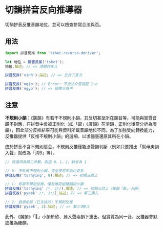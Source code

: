# 切韻拼音反向推導器

切韻拼音反推音韻地位，並可以檢查拼寫合法與否。

## 用法

```javascript
import 拼音反推 from 'tshet-reverse-deriver';

let 地位 = 拼音反推('tshet');
地位.描述; // => 清開四先入

拼音反推('uinh').描述; // => 云合三真去

拼音反推('ngio'); // Error: 不合法介音搭配 i-o
拼音反推('ngyo'); // => 疑開三魚平
```

## 注意

**不規則小韻**：《廣韻》有若干不規則小韻，其反切甚至所在韻目等，可能與實質音韻不對應，在拼音中會被正則化（如「碧」《廣韻》在清韻，正則化後當分析為庚韻），因此部分反推結果可能與資料所載音韻地位不同。為了加強雙向轉換能力，反推器提供「反推不規則小韻」的選項，以求儘量還原其所在小韻。

由於拼音不含不規則信息，不規則反推僅能憑聲韻判斷（例如只要推出「幫母庚韻入聲」就改為「清B」等）。

```javascript
// 該選項為第二參數，取值 0、1、2，缺省為 1

// 0: 不反推不規則小韻，完全使用正則化音系
拼音反推('tsrhyinq', 0).描述; // => 初開三眞上

// 1: 有限不規則反推，僅反推莊組臻韻相小韻
拼音反推('tsrhyinq' /*, 1*/).描述; // => 初開三欣上（廣韻「齔」小韻）
拼音反推('pyaek' /*, 1*/).描述; // => 幫三庚入

// 2: 啟用全部（已支持的）不規則反推
拼音反推('pyaek', 2).描述; // => 幫三清B入
```

此外，《廣韻》「𪗨」小韻於欣、臻入聲兩韻下重出，但實質為同一音，反推器會默認推為臻韻。

